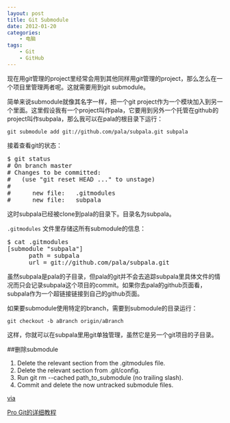 ```yaml
--- 
layout: post
title: Git Submodule
date: 2012-01-20
categories:
    - 电脑
tags:
    - Git
    - GitHub
---
```

现在用git管理的project里经常会用到其他同样用git管理的project，那么怎么在一个项目里管理两者呢。这就需要用到git submodule。

简单来说submodule就像其名字一样，把一个git project作为一个模块加入到另一个里面。这里假设我有一个project叫作pala，它要用到另外一个托管在github的project叫作subpala，那么我可以在pala的根目录下运行：

`git submodule add git://github.com/pala/subpala.git subpala`

接着查看git的状态：

<pre class="prettyprint linenums">
$ git status
# On branch master
# Changes to be committed:
#   (use "git reset HEAD <file>..." to unstage)
#
#      new file:   .gitmodules
#      new file:   subpala
</pre>

这时subpala已经被clone到pala的目录下。目录名为subpala。

`.gitmodules` 文件里存储这所有submodule的信息：

<pre class="prettyprint linenums">
$ cat .gitmodules 
[submodule "subpala"]
      path = subpala
      url = git://github.com/pala/subpala.git
</pre>

虽然subpala是pala的子目录，但pala的git并不会去追踪subpala里具体文件的情况而只会记录subpala这个项目的commit。如果你去pala的github页面看，subpala作为一个超链接链接到自己的github页面。

如果要submodule使用特定的branch，需要到submodule的目录运行：

`git checkout -b aBranch origin/aBranch`

这样，你就可以在subpala里用git单独管理，虽然它是另一个git项目的子目录。

##删除submodule
1. Delete the relevant section from the .gitmodules file.
2. Delete the relevant section from .git/config.
3. Run git rm --cached path_to_submodule (no trailing slash).
4. Commit and delete the now untracked submodule files. 

[via](http://stackoverflow.com/a/1260982/100031)

[Pro Git的详细教程](http://progit.org/book/ch6-6.html)